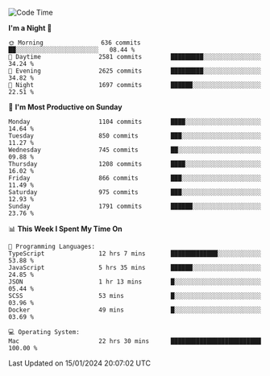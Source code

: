 <!--START_SECTION:waka-->
![Code Time](http://img.shields.io/badge/Code%20Time-3%2C530%20hrs-blue)

**I'm a Night 🦉** 

```text
🌞 Morning                636 commits         ██░░░░░░░░░░░░░░░░░░░░░░░   08.44 % 
🌆 Daytime                2581 commits        █████████░░░░░░░░░░░░░░░░   34.24 % 
🌃 Evening                2625 commits        █████████░░░░░░░░░░░░░░░░   34.82 % 
🌙 Night                  1697 commits        ██████░░░░░░░░░░░░░░░░░░░   22.51 % 
```
📅 **I'm Most Productive on Sunday** 

```text
Monday                   1104 commits        ████░░░░░░░░░░░░░░░░░░░░░   14.64 % 
Tuesday                  850 commits         ███░░░░░░░░░░░░░░░░░░░░░░   11.27 % 
Wednesday                745 commits         ██░░░░░░░░░░░░░░░░░░░░░░░   09.88 % 
Thursday                 1208 commits        ████░░░░░░░░░░░░░░░░░░░░░   16.02 % 
Friday                   866 commits         ███░░░░░░░░░░░░░░░░░░░░░░   11.49 % 
Saturday                 975 commits         ███░░░░░░░░░░░░░░░░░░░░░░   12.93 % 
Sunday                   1791 commits        ██████░░░░░░░░░░░░░░░░░░░   23.76 % 
```


📊 **This Week I Spent My Time On** 

```text
💬 Programming Languages: 
TypeScript               12 hrs 7 mins       █████████████░░░░░░░░░░░░   53.88 % 
JavaScript               5 hrs 35 mins       ██████░░░░░░░░░░░░░░░░░░░   24.85 % 
JSON                     1 hr 13 mins        █░░░░░░░░░░░░░░░░░░░░░░░░   05.44 % 
SCSS                     53 mins             █░░░░░░░░░░░░░░░░░░░░░░░░   03.96 % 
Docker                   49 mins             █░░░░░░░░░░░░░░░░░░░░░░░░   03.69 % 

💻 Operating System: 
Mac                      22 hrs 30 mins      █████████████████████████   100.00 % 
```


 Last Updated on 15/01/2024 20:07:02 UTC
<!--END_SECTION:waka-->
